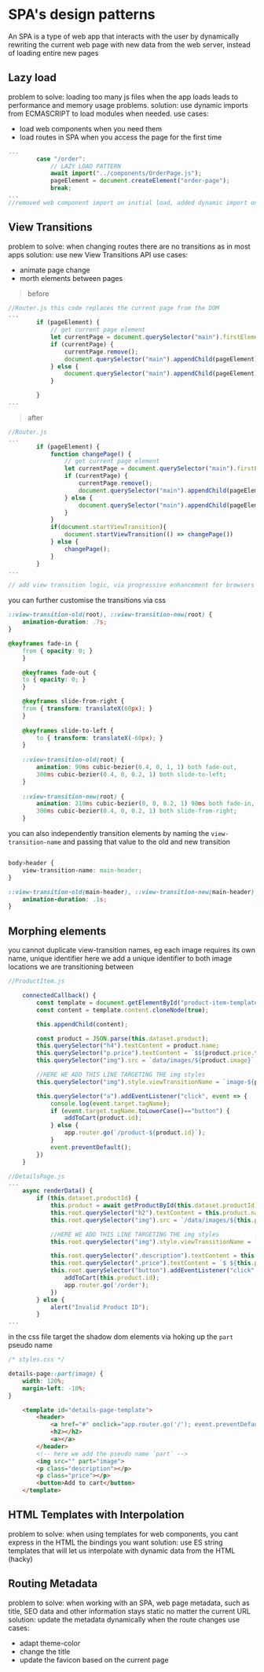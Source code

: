 # SPA's design patterns

An SPA is a type of web app that interacts with the user by dynamically rewriting the current web page with new data from the web server, instead of loading entire new pages

## Lazy load
problem to solve: loading too many js files when the app loads leads to performance and memory usage problems.
solution: use dynamic imports from ECMASCRIPT to load modules when needed.
use cases: 
* load web components when you need them
* load routes in SPA when you access the page for the first time

```js
...
        case "/order":
            // LAZY LOAD PATTERN
            await import("../components/OrderPage.js");
            pageElement = document.createElement("order-page");
            break;
...
//removed web component import on initial load, added dynamic import on Router via lazy load pattern, refactored function to async await for dynamic import

```

## View Transitions

problem to solve: when changing routes there are no transitions as in most apps
solution: use new View Transitions API
use cases: 
* animate page change
* morth elements between pages

>before
```js
//Router.js this code replaces the current page from the DOM
...
        if (pageElement) {
            // get current page element            
            let currentPage = document.querySelector("main").firstElementChild; 
            if (currentPage) {
                currentPage.remove();
                document.querySelector("main").appendChild(pageElement);
            } else {
                document.querySelector("main").appendChild(pageElement);
            }

        }
...

```

>after
```js
//Router.js
...
        if (pageElement) {
            function changePage() {
                // get current page element            
                let currentPage = document.querySelector("main").firstElementChild; 
                if (currentPage) {
                    currentPage.remove();
                    document.querySelector("main").appendChild(pageElement);
                } else {
                    document.querySelector("main").appendChild(pageElement);
                }
            }
            if(document.startViewTransition){
                document.startViewTransition(() => changePage())
            } else {
                changePage();
            }
        }
...

// add view transition logic, via progressive enhancement for browsers that dont support it
```


you can further customise the transitions via css

```css
::view-transition-old(root), ::view-transition-new(root) {
    animation-duration: .7s;
}

@keyframes fade-in {
    from { opacity: 0; }
    }

    @keyframes fade-out {
    to { opacity: 0; }
    }

    @keyframes slide-from-right {
    from { transform: translateX(60px); }
    }
    
    @keyframes slide-to-left {
        to { transform: translateX(-60px); }
    }
    
    ::view-transition-old(root) {
        animation: 90ms cubic-bezier(0.4, 0, 1, 1) both fade-out,
        300ms cubic-bezier(0.4, 0, 0.2, 1) both slide-to-left;
    }
    
    ::view-transition-new(root) {
        animation: 210ms cubic-bezier(0, 0, 0.2, 1) 90ms both fade-in,
        300ms cubic-bezier(0.4, 0, 0.2, 1) both slide-from-right;
    }

```

you can also independently transition elements by naming the `view-transition-name` and passing that value to the old and new transition

```css

body>header {
    view-transition-name: main-header;
}

::view-transition-old(main-header), ::view-transition-new(main-header) {
    animation-duration: .1s;
}

```

## Morphing elements

you cannot duplicate view-transition names, eg each image requires its own name, unique identifier
here we add a unique identifier to both image locations we are transitioning between

```js
//ProductItem.js

    connectedCallback() {
        const template = document.getElementById("product-item-template");
        const content = template.content.cloneNode(true);

        this.appendChild(content);    

        const product = JSON.parse(this.dataset.product);
        this.querySelector("h4").textContent = product.name;
        this.querySelector("p.price").textContent = `$${product.price.toFixed(2)}`;
        this.querySelector("img").src = `data/images/${product.image}`;

        //HERE WE ADD THIS LINE TARGETING THE img styles
        this.querySelector("img").style.viewTransitionName = `image-${product.id}`;

        this.querySelector("a").addEventListener("click", event => {
            console.log(event.target.tagName);
            if (event.target.tagName.toLowerCase()=="button") {
                addToCart(product.id); 
            } else {
                app.router.go(`/product-${product.id}`);
            }
            event.preventDefault();
        })
    }
```


```js
//DetailsPage.js
...
    async renderData() {
        if (this.dataset.productId) {
            this.product = await getProductById(this.dataset.productId);
            this.root.querySelector("h2").textContent = this.product.name;
            this.root.querySelector("img").src = `/data/images/${this.product.image}`;

            //HERE WE ADD THIS LINE TARGETING THE img styles
            this.root.querySelector("img").style.viewTransitionName = `image-${this.product.id}`;

            this.root.querySelector(".description").textContent = this.product.description;
            this.root.querySelector(".price").textContent = `$ ${this.product.price.toFixed(2)} ea`
            this.root.querySelector("button").addEventListener("click", ()=> {
                addToCart(this.product.id); 
                app.router.go('/order');
            })
        } else {
            alert("Invalid Product ID");
        }
...
```


in the css file target the shadow dom elements via hoking up the `part` pseudo name

```css
/* styles.css */

details-page::part(image) {
    width: 120%;
    margin-left: -10%;
}

```

```html
    <template id="details-page-template">
        <header>   
            <a href="#" onclick="app.router.go('/'); event.preventDefault()">&lt; Back</a>
            <h2></h2>
            <a></a>
        </header>
        <!-- here we add the pseudo name `part` -->
        <img src="" part="image">
        <p class="description"></p>
        <p class="price"></p>
        <button>Add to cart</button>
    </template>


```

## HTML Templates with Interpolation

problem to solve: when using templates for web components, you cant express in the HTML the bindings you want
solution: use ES string templates that will let us interpolate with dynamic data from the HTML (hacky)

## Routing Metadata

problem to solve: when working with an SPA, web page metadata, such as title, SEO data and other information stays static no matter the current URL 
solution: update the metadata dynamically when the route changes
use cases: 
* adapt theme-color
* change the title
* update the favicon based on the current page


<!-- * `document.title` is an old api that can be accessed now in pwa's
* safari (vomit) allows you to control the color of the browser title bar, chrome holds on to your web app name in case of fishing -->

